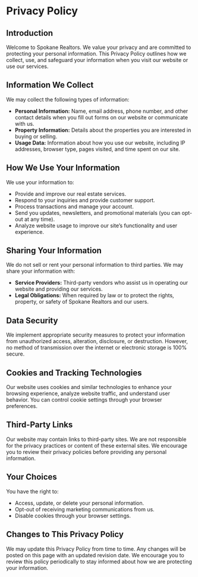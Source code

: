 # Privacy Policy

## Introduction
Welcome to Spokane Realtors. We value your privacy and are committed to protecting your personal information. This Privacy Policy outlines how we collect, use, and safeguard your information when you visit our website or use our services.

## Information We Collect
We may collect the following types of information:
- **Personal Information:** Name, email address, phone number, and other contact details when you fill out forms on our website or communicate with us.
- **Property Information:** Details about the properties you are interested in buying or selling.
- **Usage Data:** Information about how you use our website, including IP addresses, browser type, pages visited, and time spent on our site.

## How We Use Your Information
We use your information to:
- Provide and improve our real estate services.
- Respond to your inquiries and provide customer support.
- Process transactions and manage your account.
- Send you updates, newsletters, and promotional materials (you can opt-out at any time).
- Analyze website usage to improve our site’s functionality and user experience.

## Sharing Your Information
We do not sell or rent your personal information to third parties. We may share your information with:
- **Service Providers:** Third-party vendors who assist us in operating our website and providing our services.
- **Legal Obligations:** When required by law or to protect the rights, property, or safety of Spokane Realtors and our users.

## Data Security
We implement appropriate security measures to protect your information from unauthorized access, alteration, disclosure, or destruction. However, no method of transmission over the internet or electronic storage is 100% secure.

## Cookies and Tracking Technologies
Our website uses cookies and similar technologies to enhance your browsing experience, analyze website traffic, and understand user behavior. You can control cookie settings through your browser preferences.

## Third-Party Links
Our website may contain links to third-party sites. We are not responsible for the privacy practices or content of these external sites. We encourage you to review their privacy policies before providing any personal information.

## Your Choices
You have the right to:
- Access, update, or delete your personal information.
- Opt-out of receiving marketing communications from us.
- Disable cookies through your browser settings.

## Changes to This Privacy Policy
We may update this Privacy Policy from time to time. Any changes will be posted on this page with an updated revision date. We encourage you to review this policy periodically to stay informed about how we are protecting your information.